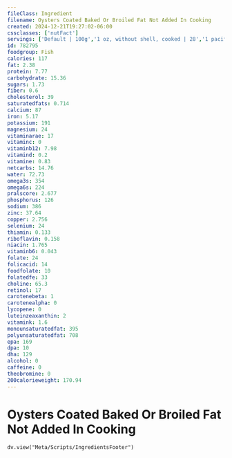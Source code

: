 ```yaml
---
fileClass: Ingredient
filename: Oysters Coated Baked Or Broiled Fat Not Added In Cooking
created: 2024-12-21T19:27:02-06:00
cssclasses: ['nutFact']
servings: ['Default | 100g','1 oz, without shell, cooked | 28','1 pacific oyster, cooked | 26','1 eastern oyster, cooked | 8','1 cup, cooked | 131','1 oyster, nfs | 8']
id: 782795
foodgroup: Fish
calories: 117
fat: 2.38
protein: 7.77
carbohydrate: 15.36
sugars: 1.73
fiber: 0.6
cholesterol: 39
saturatedfats: 0.714
calcium: 87
iron: 5.17
potassium: 191
magnesium: 24
vitaminarae: 17
vitaminc: 0
vitaminb12: 7.98
vitamind: 0.2
vitamine: 0.83
netcarbs: 14.76
water: 72.73
omega3s: 354
omega6s: 224
pralscore: 2.677
phosphorus: 126
sodium: 386
zinc: 37.64
copper: 2.756
selenium: 24
thiamin: 0.133
riboflavin: 0.158
niacin: 1.765
vitaminb6: 0.043
folate: 24
folicacid: 14
foodfolate: 10
folatedfe: 33
choline: 65.3
retinol: 17
carotenebeta: 1
carotenealpha: 0
lycopene: 0
luteinzeaxanthin: 2
vitamink: 1.6
monounsaturatedfat: 395
polyunsaturatedfat: 708
epa: 169
dpa: 10
dha: 129
alcohol: 0
caffeine: 0
theobromine: 0
200calorieweight: 170.94
---
```


# Oysters Coated Baked Or Broiled Fat Not Added In Cooking

```dataviewjs
dv.view("Meta/Scripts/IngredientsFooter")
```